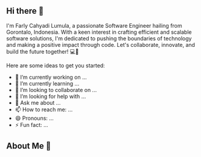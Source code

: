 ## Hi there 👋


I'm Farly Cahyadi Lumula, a passionate Software Engineer hailing from Gorontalo, Indonesia. With a keen interest in crafting efficient and scalable software solutions, I'm dedicated to pushing the boundaries of technology and making a positive impact through code. Let's collaborate, innovate, and build the future together! 💻🚀

Here are some ideas to get you started:

- 🔭 I’m currently working on ...
- 🌱 I’m currently learning ...
- 👯 I’m looking to collaborate on ...
- 🤔 I’m looking for help with ...
- 💬 Ask me about ...
- 📫 How to reach me: ...
- 😄 Pronouns: ...
- ⚡ Fun fact: ...



## About Me 👋
<!--

✨ Crafting code with care, debugging with determination, and evolving with every error.

📚 I'm currently immersing myself in the world of blockchain technology and exploring its potential to revolutionize various industries.

🎯 Goals: To architect scalable and secure software solutions that prioritize user privacy and data protection, contributing to a safer digital ecosystem.

🎲 Fun fact: I'm an avid fan of anime and manga, with a collection that rivals a small library. When I'm not immersed in fictional worlds, you'll find me cheering for my favorite football team on game days!

-->


